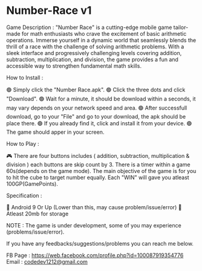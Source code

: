 # Number-Race v1
Game Description : "Number Race" is a cutting-edge mobile game tailor-made for math enthusiasts who crave the excitement of basic arithmetic operations. Immerse yourself in a dynamic world that seamlessly blends the thrill of a race with the challenge of solving arithmetic problems. With a sleek interface and progressively challenging levels covering addition, subtraction, multiplication, and division, the game provides a fun and accessible way to strengthen fundamental math skills.

How to Install :

🟢 Simply click the "Number Race.apk".
🟢 Click the three dots and click "Download".
🟢 Wait for a minute, it should be download within a seconds, it may vary depends on your network speed and area.
🟢 After successfull download, go to your "File" and go to your download, the apk should be place there.
🟢 If you already find it, click and install it from your device.
🟢 The game should apper in your screen.

How to Play :

🎮 There are four buttons includes ( addition, subtraction, multiplication & division ) each buttons are skip count by 3. There is a timer within a game 60s(depends on the game mode). The main objective of the game is for you to hit the cube to target number equally. Each "WIN" will gave you atleast 100GP(GamePoints). 

Specification :

🍭 Android 9 Or Up (Lower than this, may cause problem/issue/error)
🍭 Atleast 20mb for storage

NOTE : The game is under development, some of you may experience (problems/issue/error).

If you have any feedbacks/suggestions/problems you can reach me below.

FB Page : https://web.facebook.com/profile.php?id=100087919354776
Email : codedev1212@gmail.com

